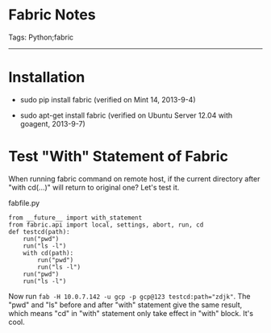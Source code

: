 # Fabric Notes
Tags: Python;fabric

------

# Installation

* sudo pip install fabric (verified on Mint 14, 2013-9-4)

* sudo apt-get install fabric (verified on Ubuntu Server 12.04 with goagent, 2013-9-7)

# Test "With" Statement of Fabric

When running fabric command on remote host, if the current directory after "with cd(...)" will return to original one? Let's test it.

fabfile.py

    from __future__ import with_statement 
    from fabric.api import local, settings, abort, run, cd 
    def testcd(path): 
        run("pwd") 
        run("ls -l") 
        with cd(path): 
            run("pwd") 
            run("ls -l") 
        run("pwd") 
        run("ls -l") 

Now run `fab -H 10.0.7.142 -u gcp -p gcp@123 testcd:path="zdjk"`. The "pwd" and "ls" before and after "with" statement give the same result, which means "cd" in "with" statement only take effect in "with" block. It's cool.

